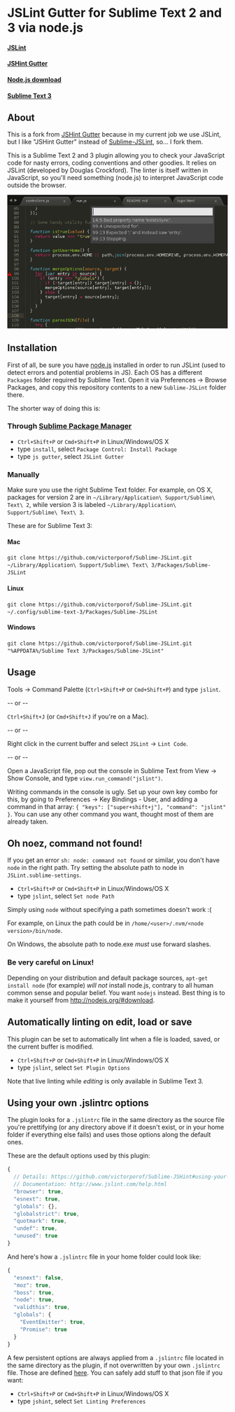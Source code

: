 # JSLint Gutter for Sublime Text 2 and 3 via node.js
#### [JSLint](https://github.com/douglascrockford/JSLint)
#### [JSHint Gutter](https://github.com/victorporof/Sublime-JSHint)
#### [Node.js download](http://nodejs.org/#download)
#### [Sublime Text 3](http://www.sublimetext.com/3)

## About
This is a fork from [JSHint Gutter](https://github.com/victorporof/Sublime-JSHint) because in my current job we use JSLint, but I like "JSHint Gutter" instead of [Sublime-JSLint](https://github.com/73rhodes/Sublime-JSLint), so... I fork them.

This is a Sublime Text 2 and 3 plugin allowing you to check your JavaScript code for nasty errors, coding conventions and other goodies. It relies on JSLint (developed by Douglas Crockford). The linter is itself written in JavaScript, so you'll need something (node.js) to interpret JavaScript code outside the browser.

![Screenshot](https://raw.githubusercontent.com/jlsalvador/Sublime-JSLint/master/imgs/screenshot.png)

## Installation
First of all, be sure you have [node.js](http://nodejs.org/#download) installed in order to run JSLint (used to detect errors and potential problems in JS).
Each OS has a different `Packages` folder required by Sublime Text. Open it via Preferences -> Browse Packages, and copy this repository contents to a new `Sublime-JSLint` folder there.

The shorter way of doing this is:
### Through [Sublime Package Manager](http://wbond.net/sublime_packages/package_control)

* `Ctrl+Shift+P` or `Cmd+Shift+P` in Linux/Windows/OS X
* type `install`, select `Package Control: Install Package`
* type `js gutter`, select `JSLint Gutter`

### Manually
Make sure you use the right Sublime Text folder. For example, on OS X, packages for version 2 are in `~/Library/Application\ Support/Sublime\ Text\ 2`, while version 3 is labeled `~/Library/Application\ Support/Sublime\ Text\ 3`.

These are for Sublime Text 3:

#### Mac
`git clone https://github.com/victorporof/Sublime-JSLint.git ~/Library/Application\ Support/Sublime\ Text\ 3/Packages/Sublime-JSLint`

#### Linux
`git clone https://github.com/victorporof/Sublime-JSLint.git ~/.config/sublime-text-3/Packages/Sublime-JSLint`

#### Windows
`git clone https://github.com/victorporof/Sublime-JSLint.git "%APPDATA%/Sublime Text 3/Packages/Sublime-JSLint"`

## Usage
Tools -> Command Palette (`Ctrl+Shift+P` or `Cmd+Shift+P`) and type `jslint`.

-- or --

`Ctrl+Shift+J` (or `Cmd+Shift+J` if you're on a Mac).

-- or --

Right click in the current buffer and select `JSLint` -> `Lint Code`.

-- or --

Open a JavaScript file, pop out the console in Sublime Text from View -> Show Console, and type `view.run_command("jslint")`.

Writing commands in the console is ugly. Set up your own key combo for this, by going to Preferences -> Key Bindings - User, and adding a command in that array: `{ "keys": ["super+shift+j"], "command": "jslint" }`. You can use any other command you want, thought most of them are already taken.

## Oh noez, command not found!
If you get an error `sh: node: command not found` or similar, you don't have `node` in the right path. Try setting the absolute path to node in `JSLint.sublime-settings`.

* `Ctrl+Shift+P` or `Cmd+Shift+P` in Linux/Windows/OS X
* type `jslint`, select `Set node Path`

Simply using `node` without specifying a path sometimes doesn't work :(

For example, on Linux the path could be in `/home/<user>/.nvm/<node version>/bin/node`.

On Windows, the absolute path to node.exe *must* use forward slashes.

### Be very careful on Linux!
Depending on your distribution and default package sources, `apt-get install node` (for example) *will not* install node.js, contrary to all human common sense and popular belief. You want `nodejs` instead. Best thing is to make it yourself from http://nodejs.org/#download.

## Automatically linting on edit, load or save
This plugin can be set to automatically lint when a file is loaded, saved, or the current buffer is modified.

* `Ctrl+Shift+P` or `Cmd+Shift+P` in Linux/Windows/OS X
* type `jslint`, select `Set Plugin Options`

Note that live linting while *editing* is only available in Sublime Text 3.

## Using your own .jslintrc options
The plugin looks for a `.jslintrc` file in the same directory as the source file you're prettifying (or any directory above if it doesn't exist, or in your home folder if everything else fails) and uses those options along the default ones.

These are the default options used by this plugin:
```javascript
{
  // Details: https://github.com/victorporof/Sublime-JSHint#using-your-own-jslintrc-options
  // Documentation: http://www.jslint.com/help.html
  "browser": true,
  "esnext": true,
  "globals": {},
  "globalstrict": true,
  "quotmark": true,
  "undef": true,
  "unused": true
}
```

And here's how a `.jslintrc` file in your home folder could look like:
```javascript
{
  "esnext": false,
  "moz": true,
  "boss": true,
  "node": true,
  "validthis": true,
  "globals": {
    "EventEmitter": true,
    "Promise": true
  }
}
```

A few persistent options are always applied from a `.jslintrc` file located in the same directory as the plugin, if not overwritten by your own `.jslintrc` file. Those are defined [here](https://github.com/jlsalvador/Sublime-JSHint/blob/master/.jslintrc). You can safely add stuff to that json file if you want:

* `Ctrl+Shift+P` or `Cmd+Shift+P` in Linux/Windows/OS X
* type `jshint`, select `Set Linting Preferences`
